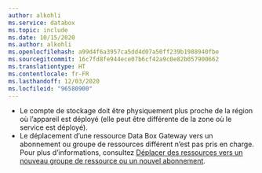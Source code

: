 ```yaml
---
author: alkohli
ms.service: databox
ms.topic: include
ms.date: 10/15/2020
ms.author: alkohli
ms.openlocfilehash: a99d4f6a3957ca5dd4d07a50ff239b1988940fbe
ms.sourcegitcommit: 16c7fd8fe944ece07b6cf42a9c0e82b057900662
ms.translationtype: HT
ms.contentlocale: fr-FR
ms.lasthandoff: 12/03/2020
ms.locfileid: "96580900"
---
```

- Le compte de stockage doit être physiquement plus proche de la région où l’appareil est déployé (elle peut être différente de la zone où le service est déployé).
- Le déplacement d’une ressource Data Box Gateway vers un abonnement ou groupe de ressources différent n’est pas pris en charge. Pour plus d’informations, consultez [Déplacer des ressources vers un nouveau groupe de ressource ou un nouvel abonnement](https://docs.microsoft.com/azure/azure-resource-manager/resource-group-move-resources).